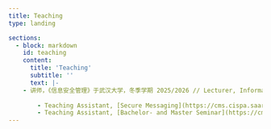 ```yaml
---
title: Teaching
type: landing

sections:
  - block: markdown
    id: teaching
    content:
      title: 'Teaching'
      subtitle: ''
      text: |-
	- 讲师，《信息安全管理》于武汉大学，冬季学期 2025/2026 // Lecturer, Information Security Management at Wuhan University, WS 2025/2026
	
        - Teaching Assistant, [Secure Messaging](https://cms.cispa.saarland/secmes/) at Saarland University, WS 2019/2020
        - Teaching Assistant, [Bachelor- and Master Seminar](https://cms.cispa.saarland/bms22/) at Saarland University, SS 2022 - SS 2023
---
```


